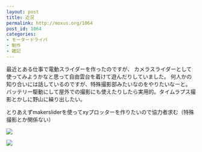 ```yaml
---
layout: post
title: 近況
permalink: http://moxus.org/1064
post_id: 1064
categories: 
- モータードライバ
- 制作
- 雑記
---
```


最近とある仕事で電動スライダーを作ったのですが、
カメラスライダーとして使ってみようかなと思って自由雲台を着けて遊んだりしていました。
何人かの知り合いには話しているのですが、特殊撮影部みたいなのをやりたいなーと。
バッテリー駆動にして屋外での撮影にも使えたりしたら実用的。タイムラプス撮影とかしに野山に繰り出したい。

とりあえずmakersliderを使ってxyプロッターを作りたいので協力者求む（特殊撮影とか関係ない）


![](/images/IMG_02261-441x442.jpg)

![](/images/IMG_0222-590x442.jpg)
